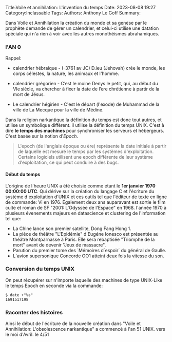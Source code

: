 Title:Voile et annihilation: L'invention du temps
Date: 2023-08-08 19:27
Category:Inclassable
Tags:
Authors: Anthony Le Goff
Summary:

Dans Voile et Annihilation la création du monde et sa genèse par le prophète demande de gérer un calendrier, et celui-ci utilise une datation spéciale qui n'a rien à voir avec les autres monothéismes abrahamiques.

### l'AN 0

Rappel: 

* calendrier hébraique - (-3761 av JC) D.ieu (Jehovah) crée le monde, les corps célestes, la nature, les animaux et l'homme.

* calendrier grégorien -  C’est le moine Denys le petit, qui, au début du VIe siècle, va chercher à fixer la date de l’ère chrétienne à partir de la mort de Jésus.

* Le calendrier hégirien - C'est le départ (l'exode) de Muhammad de la ville de La Mecque pour la ville de Médine.


Dans la religion narkantique la définition du temps est donc tout autres, et utilise un symbolique différent. il utilise la définition du temps UNIX. C'est à dire **le temps des machines** pour synchroniser les serveurs et hébergeurs. C'est basée sur la notion d'*Epoch*.

> L'epoch (de l'anglais époque ou ère) représente la date initiale à partir de laquelle est mesuré le temps par les systèmes d'exploitation. Certains logiciels utilisent une epoch différente de leur système d'exploitation, ce qui peut conduire à des bugs.

#### Début du temps

L'origine de l'heure UNIX a été choisie comme étant le **1er janvier 1970 00:00:00 UTC**. Qui dérive sur la création du langage C et l'écriture du système d'exploitation d'UNIX et ces outils tel que l'éditeur de texte en ligne de commande: Vi en 1976. Egalement deux ans auparavant est sortie le film culte et roman de SF "2001: L'Odyssée de l'Espace" en 1968. l'année 1970 à plusieurs évenements majeurs en datascience et clustering de l'information tel que:

* La Chine lance son premier satellite, Dong Fang Hong 1.
* La pièce de théâtre "L'Epidémie" d'Eugéne Ionesco est présentée au théâtre Montparnasse à Paris. Elle sera rebaptisée "Triomphe de la mort" avant de devenir "Jeux de massacre". 
* Parution du premier tome des ´Mémoires d´espoir´ du général de Gaulle.
* L´avion supersonique Concorde OO1 atteint deux fois la vitesse du son.

### Conversion du temps UNIX

On peut récupérer sur n'importe laquelle des machines de type UNIX-Like le temps Epoch en seconde via la commande:

```
$ date +"%s"
1691517198
```

### Raconter des histoires

Ainsi le début de l'écriture de la nouvelle création dans "Voile et Annihilation: L'obsolescence narkantique" a commencé à l'an 51 UNIX. vers le moi d'Avril. le 4/51
